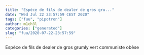```yaml
---
title: "Espèce de fils de dealer de gros gru..."
date: "Wed Jul 22 23:57:59 CEST 2020"
tags: ["fuu", "pipotron"]
author: m1ch3l
categories: ["generated"]
slug: "fuu/2020-07-22-23:57:59"
---
```


Espèce de fils de dealer de gros grumly vert communiste obèse
